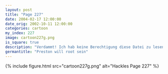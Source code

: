 ```yaml
---
layout: post
title: "Page 227"
date: 2004-02-17 12:00:00
date_orig: 2002-10-11 12:00:00
categories: cartoon
my_index: 227
image: cartoon227g.png
is_square: true
description: "Verdammt! Ich hab keine Berechtigung diese Datei zu lesen. Das macht mich echt krank Warum fragst du die Pinguine nicht nach dem root Passwort Mach ich Du hast daran gedacht, dass die Pinguine das  nicht mögen Klar, entspann dich es ist lustig Hey, ihr zwei, gebt mir das root Passwor- Gahh! Meine Augen! Nein! Aieeee Es ist doch nicht so lustig, wie ich gedacht hatte Gasp Hackles Preston Katrina Vittles"
germantitle: "Preston will root sein"
---
```


{% include figure.html src="cartoon227g.png" alt="Hackles Page 227"  %}
